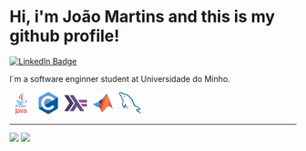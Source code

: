 # Hi, i'm João Martins and this is my github profile!

<div id="badges">
  <a href = "https://www.linkedin.com/in/jmartins09">
    <img src="https://img.shields.io/badge/LinkedIn-blue?style=for-the-badge&logo=linkedin&logoColor=white" alt="LinkedIn Badge"/>
  </a>
</div>

I´m a software enginner student at Universidade do Minho.

<div>
  <img src="https://github.com/devicons/devicon/blob/master/icons/java/java-original-wordmark.svg" title="Java" alt="Java" width="40" height="40"/>&nbsp;
  <img src="https://github.com/devicons/devicon/blob/master/icons/c/c-original.svg" title="C" alt="C" width="40" height="40"/>&nbsp;
  <img src="https://github.com/devicons/devicon/blob/master/icons/haskell/haskell-original.svg" title="Haskell" alt="Haskell" width="40" height="40"/>&nbsp;
  <img src="https://github.com/devicons/devicon/blob/master/icons/matlab/matlab-original.svg" title="Matlab" alt="Matlab" width="40" height="40"/>&nbsp;
  <img src="https://github.com/devicons/devicon/blob/master/icons/mysql/mysql-original.svg" title="MySql" alt="MySql" width="40" height="40"/>&nbsp;
</div>

--- 


<div align = "left">
  <img height = "220em" src="https://github-readme-stats-sigma-five.vercel.app/api?username=jmartins9&show_icons=true&theme=great-gatsby"/>
  <img height = "220em" src="https://github-readme-stats-sigma-five.vercel.app/api/top-langs/?username=jmartins9&show_icons=true&theme=great-gatsby"/>
</div>


